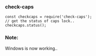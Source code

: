 ### check-caps

```
const checkcaps = require('check-caps');
// get the status of caps lock..
checkcaps.status();
```

### Note:
Windows is now working..